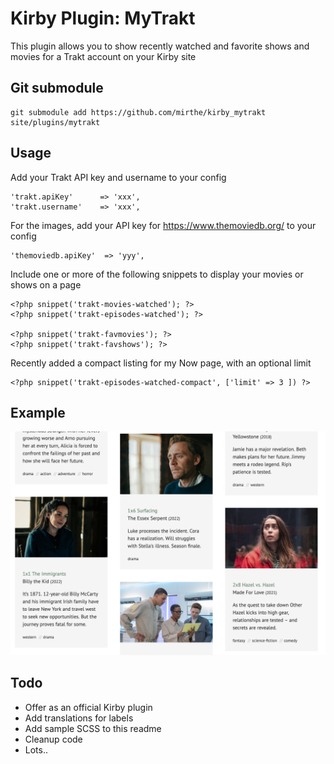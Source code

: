 # Kirby Plugin: MyTrakt

This plugin allows you to show recently watched and favorite shows and movies for a Trakt account on your Kirby site

## Git submodule

```
git submodule add https://github.com/mirthe/kirby_mytrakt site/plugins/mytrakt
```

## Usage

Add your Trakt API key and username to your config

    'trakt.apiKey'      => 'xxx',
    'trakt.username'    => 'xxx',

For the images, add your API key for https://www.themoviedb.org/ to your config

    'themoviedb.apiKey'  => 'yyy',

Include one or more of the following snippets to display your movies or shows on a page

    <?php snippet('trakt-movies-watched'); ?>
    <?php snippet('trakt-episodes-watched'); ?>

    <?php snippet('trakt-favmovies'); ?>
    <?php snippet('trakt-favshows'); ?>

Recently added a compact listing for my Now page, with an optional limit

    <?php snippet('trakt-episodes-watched-compact', ['limit' => 3 ]) ?>

## Example 

<img src="example-episodes.png" alt="Example episodes">

## Todo

- Offer as an official Kirby plugin
- Add translations for labels
- Add sample SCSS to this readme
- Cleanup code
- Lots..
